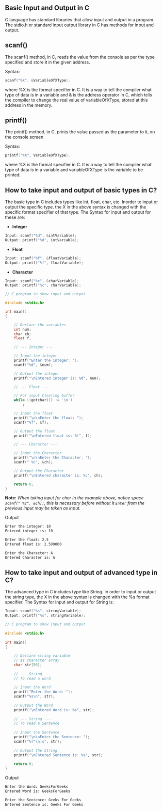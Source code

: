 ## Basic Input and Output in C

C language has standard libraries that allow input and output in a program. The stdio.h or standard input output library in C has methods for input and output.

## scanf()

The scanf() method, in C, reads the value from the console as per the type specified and store it in the given address.

Syntax:
```c
scanf("%X", &VariableOfXType);
```
where %X is the format specifier in C. It is a way to tell the compiler what type of data is in a variable and & is the address operator in C, which tells the compiler to change the real value of variableOfXType, stored at this address in the memory.

## printf()

The printf() method, in C, prints the value passed as the parameter to it, on the console screen.

Syntax:
```c
printf("%X", VariableOfXType);
```

where %X is the format specifier in C. It is a way to tell the compiler what type of data is in a variable and variableOfXType is the variable to be printed.

## How to take input and output of basic types in C?

The basic type in C includes types like int, float, char, etc. Inorder to input or output the specific type, the X in the above syntax is changed with the specific format specifier of that type. The Syntax for input and output for these are:

- **Integer**
```c
Input: scanf("%d", &intVariable);
Output: printf("%d", intVariable);
```

- **Float**
```c
Input: scanf("%f", &floatVariable);
Output: printf("%f", floatVariable);
```

- **Character**
```c
Input: scanf("%c", &charVariable);
Output: printf("%c", charVariable);
```

```c
// C program to show input and output

#include <stdio.h>

int main()
{

    // Declare the variables
    int num;
    char ch;
    float f;

    // --- Integer ---

    // Input the integer
    printf("Enter the integer: ");
    scanf("%d", &num);

    // Output the integer
    printf("\nEntered integer is: %d", num);

    // --- Float ---

    // For input Clearing buffer
    while ((getchar()) != '\n')
        ;

    // Input the float
    printf("\n\nEnter the float: ");
    scanf("%f", &f);

    // Output the float
    printf("\nEntered float is: %f", f);

    // --- Character ---

    // Input the Character
    printf("\n\nEnter the Character: ");
    scanf(" %c", &ch);

    // Output the Character
    printf("\nEntered character is: %c", ch);

    return 0;
}
```

**Note:** *When taking input for char in the example above, notice space `scanf(" %c", &ch);`, this is necessary before without it `Enter` from the previous input may be taken as input.*

Output
```bash
Enter the integer: 10
Entered integer is: 10

Enter the float: 2.5
Entered float is: 2.500000

Enter the Character: A
Entered Character is: A
```

## How to take input and output of advanced type in C?

The advanced type in C includes type like String. In order to input or output the string type, the X in the above syntax is changed with the %s format specifier. The Syntax for input and output for String is:
```c
Input: scanf("%s", stringVariable);
Output: printf("%s", stringVariable);
```

```c
// C program to show input and output
 
#include <stdio.h>
 
int main()
{
 
    // Declare string variable
    // as character array
    char str[50];
 
    // --- String ---
    // To read a word
 
    // Input the Word
    printf("Enter the Word: ");
    scanf("%s\n", str);
 
    // Output the Word
    printf("\nEntered Word is: %s", str);
 
    // --- String ---
    // To read a Sentence
 
    // Input the Sentence
    printf("\n\nEnter the Sentence: ");
    scanf("%[^\n]s", str);
 
    // Output the String
    printf("\nEntered Sentence is: %s", str);
 
    return 0;
}
```

Output
```bash
Enter the Word: GeeksForGeeks
Entered Word is: GeeksForGeeks

Enter the Sentence: Geeks For Geeks
Entered Sentence is: Geeks For Geeks
```